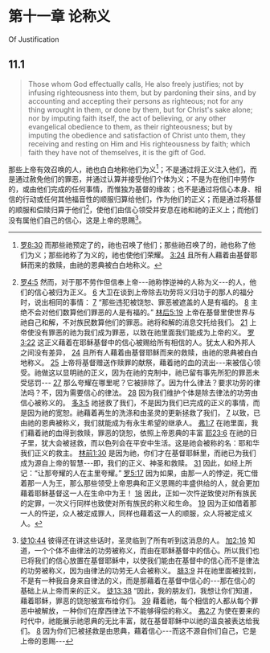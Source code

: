 # 第十一章 论称义

Of Justification

## 11.1

> Those whom God effectually calls, He also freely justifies; not by infusing righteousness into them, but by pardoning their sins, and by accounting and accepting their persons as righteous; not for any thing wrought in them, or done by them, but for Christ's sake alone; nor by imputing faith itself, the act of believing, or any other evangelical obedience to them, as their righteousness; but by imputing the obedience and satisfaction of Christ unto them, they receiving and resting on Him and His righteousness by faith; which faith they have not of themselves, it is the gift of God.

那些上帝有效召唤的人，祂也白白地称他们为义[^11-1]；不是通过将正义注入他们，而是通过赦免他们的罪恶，并通过认算并接受他们个体为义；不是为在他们中劳作的，或由他们完成的任何事情，而惟独为基督的缘故；也不是通过将信心本身、相信的行动或任何其他福音性的顺服归算给他们，作为他们的正义；而是通过将基督的顺服和偿赎归算于他们[^11-2]，使他们由信心领受并安息在祂和祂的正义上；而他们没有属他们自己的信心，这是上帝的恩赐[^11-3]。

[^11-1]: [罗8:30](https://biblehub.com/romans/8-30.htm) 而那些祂预定了的，祂也召唤了他们；那些祂召唤了的，祂也称了他们为义；那些祂称了为义的，祂也使他们荣耀。 [3:24](https://biblehub.com/romans/3-24.htm) 且所有人藉着由基督耶稣而来的救赎，由祂的恩典被白白地称义。

[^11-2]: [罗4:5](https://biblehub.com/romans/4-5.htm) 然而，对于那不劳作但信奉上帝---祂称悖逆神的人称为义---的人，他们的信心被归为正义。 [6](https://biblehub.com/romans/4-6.htm) 大卫在谈到上帝除去功劳将义归功于的那人的福分时，说出相同的事情： [7](https://biblehub.com/romans/4-7.htm) “那些违犯被饶恕、罪恶被遮盖的人是有福的。 [8](https://biblehub.com/romans/4-8.htm) 主绝不会对他们数算他们罪恶的人是有福的。” [林后5:19](https://biblehub.com/2_corinthians/5-19.htm) 上帝在基督里使世界与祂自己和解，不对族民数算他们的罪恶。祂将和解的消息交托给我们。 [21](https://biblehub.com/2_corinthians/5-21.htm) 上帝使没有罪恶的祂为我们成为罪恶，以致在祂里面我们能成为上帝的义。 [罗3:22](https://biblehub.com/romans/3-22.htm) 这正义藉着在耶稣基督中的信心被赐给所有相信的人。犹太人和外邦人之间没有差异， [24](https://biblehub.com/romans/3-24.htm) 且所有人藉着由基督耶稣而来的救赎，由祂的恩典被白白地称义。 [25](https://biblehub.com/romans/3-25.htm) 上帝将基督赠送作赎罪的献祭，藉着祂的血的流出---来被信心领受。祂做这以显明祂的正义，因为在祂的克制中，祂已留有事先所犯的罪恶未受惩罚--- [27](https://biblehub.com/romans/3-27.htm) 那么夸耀在哪里呢？它被排除了。因为什么律法？要求功劳的律法吗？不，因为需要信心的律法。 [28](https://biblehub.com/romans/3-28.htm) 因为我们维护个体是除去律法的功劳由信心被称义的。 [多3:5](https://biblehub.com/titus/3-5.htm) 祂拯救了我们，不是因为我们已完成的正义的事情，而是因为祂的宽恕。祂藉着再生的洗涤和由圣灵的更新拯救了我们， [7](https://biblehub.com/titus/3-7.htm) 以致，已由祂的恩典被称义，我们就能成为有永生希望的继承人。 [弗1:7](https://biblehub.com/ephesians/1-7.htm) 在祂里面，我们藉着祂的血得到救赎，罪恶的饶恕，依照上帝恩典的丰富 [耶23:6](https://biblehub.com/jeremiah/23-6.htm) 在祂的日子里，犹大会被拯救，而以色列会在平安中生活。这是祂会被称的名：耶和华我们正义的救主。 [林前1:30](https://biblehub.com/1_corinthians/1-30.htm) 是因为祂，你们才在基督耶稣里，而祂已为我们成为源自上帝的智慧---即，我们的正义、神圣和救赎。 [31](https://biblehub.com/1_corinthians/1-31.htm) 因此，如经上所记：“让那夸耀的人在主里夸耀。” [罗5:17](https://biblehub.com/romans/5-17.htm) 因为如果，由那一人的悖逆，死亡借着那一人为王，那么那些领受上帝恩典和正义恩赐的丰盛供给的人，就会更加藉着耶稣基督这一人在生命中为王！ [18](https://biblehub.com/romans/5-18.htm) 因此，正如一次忤逆致使对所有族民的定罪，一次义行同样也致使对所有族民的称义和生命。 [19](https://biblehub.com/romans/5-19.htm) 因为正如借着那一人的忤逆，众人被定成罪人，同样也藉着这一人的顺服，众人将被定成义人。

[^11-3]: [徒10:44](https://biblehub.com/acts/10-44.htm) 彼得还在讲这些话时，圣灵临到了所有听到这消息的人。 [加2:16](https://biblehub.com/galatians/2-16.htm) 知道，一个个体不由律法的功劳被称义，而由在耶稣基督中的信心。所以我们也已将我们的信心放置在基督耶稣中，以使我们能由在基督中的信心而不是律法的功劳被称义，因为由律法的功劳无人会被称义。 [腓3:9](https://biblehub.com/philippians/3-9.htm) 并在祂里面被找到，不是有一种我自身来自律法的义，而是那藉着在基督中信心的---那在信心的基础上从上帝而来的正义。 [徒13:38](https://biblehub.com/acts/13-38.htm) “因此，我的朋友们，我想让你们知道，藉着耶稣，罪恶的饶恕被宣布给你们。 [39](https://biblehub.com/acts/13-39.htm) 藉着祂，每个相信的人都从每个罪恶中被解放，一种你们在摩西律法下不能够得偿的称义。 [弗2:7](https://biblehub.com/ephesians/2-7.htm) 为使在要来的时代中，祂能展示祂恩典的无比丰富，就在基督耶稣中以祂的温良被表达给我们。 [8](https://biblehub.com/ephesians/2-8.htm) 因为你们已被拯救是由恩典，藉着信心---而这不源自你们自己，它是上帝的恩赐---